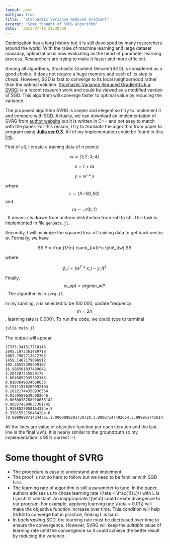 ```yaml
---
layout: post
mathjax: true
title:  "Stochastic Variance Reduced Gradient"
excerpt: "Some thought of SVRG algorithm"
date:   2015-07-16 21:30:00
---
```


Optimization has a long history but it is still developed by many researchers around the world. With the raise of machine learning and large dataset nowaday, optimization is now evoluating as the heart of parameter learning process. Researchers are trying to make it faster and more efficient.

Among all algorithms, Stochastic Gradient Descent(SGD) is considered as a good choice. It does not require a huge memory and each of its step is *cheap*. However, SGD is fast to converge to its local neighborhood rather than the optimal solution.  [Stochastic Variance Reduced Gradient(a.k.a SVRG)](http://stat.rutgers.edu/home/tzhang/papers/nips13-svrg.pdf) is a recent research work and could be viewed as a modified version of SGD. This algorithm will converge faster to optimal value by reducing the variance.

The proposed algorithm SVRG is simple and elegent so I try to implement it and compare with SGD. Actually, we can download an implementation of SVRG from [author website](http://riejohnson.com/svrg_download.html) but it is written in C++ and not easy to match with the paper. For this reason, I try to *translate* the algorithm from paper to program using [**Julia ver 0.3**](https://github.com/JuliaLang/julia). All of my implementation could be found in this [link](https://github.com/tndoan/Learning_Stuff/tree/master/StoGradDes).

First of all, I create a training data of *n* points:

$$ w = [1; 2; 3; 4] $$

$$ x = r + ra $$

$$ y = w' * x $$

where $$r \sim U(-50, 50) $$ and $$ ra \sim \mathcal{N}(0, 1) $$. It means *r* is drawn from uniform distribution from -50 to 50. This task is implemented in file ```genData.jl```.

Secondly, I will minimize the squared loss of training data to get back vector *w*. Formally, we have

$$ P = \frac{1}{n} \sum\_{i=1}^n \phi\_i(w) $$ 

where 

$$ \phi\_i = (w^T * x\_i - y\_i)^2 $$

Finally, $$ w\_{opt} = argmin\_w P $$. The algorithm is in ```svrg.jl```.

In my running, *n* is selected to be 100 000, update frequency $$m = 2n$$, learning rate is 0.0001. To run the code, we could type to terminal

```julia
julia main.jl
```

The output will appear

```
17373.341317718146
2845.1973361489718
3087.7982712672765
1459.1467179096912
102.26535395599187
16.986501037489642
3.284287345559172
1.8046052335362346
0.8103649634668636
0.15111556209992194
0.10221744358936354
0.03395696393082646
0.0030038768910633142
0.000374384037301745
1.9358523058164334e-5
6.338155215045428e-6
[0.9999890714244761,2.0000090291730728,3.00007147492654,3.99995174501473]
```

All the lines are value of objective function per each iteration and the last line is the final \\(w\\). It is nearly similar to the groundtruth so my implementation is 95% correct :-).

# Some thought of SVRG

* The procedure is easy to understand and implement.
* The proof is not so hard to follow but we need to be familiar with SGD first.
* The learning rate of algorithm is still a parameter to tune. In the paper, authors advises us to chose learning rate \\(\eta < \frac{1}{L}\\) with L is Lipschitz constant. An inappropriate \\(\eta\\) could create divergence to our program. For example, applying learning rate \\(\eta = 0.01\\) will make the objective function increase over time. This condition will help SVRG to converge but in practice, finding L is hard.
* In *backtracking* SGD, the learning rate must be decreased over time to ensure the convergence. However, SVRG will keep the *suitable* value of learning rate until the convergence so it could achieve the better result by reducing the variance.
